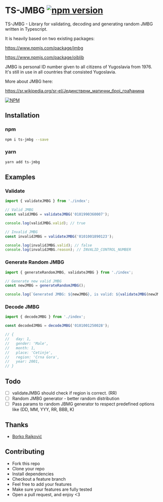 # TS-JMBG [![npm version](https://badge.fury.io/js/ts-jmbg.svg)](https://www.npmjs.com/package/ts-jmbg)

TS-JMBG - Library for validating, decoding and generating random JMBG written in Typescript.

It is heavily based on two existing packages:

<https://www.npmjs.com/package/jmbg>

<https://www.npmjs.com/package/oiblib>

JMBG is personal ID number given to all citizens of Yugoslavia from 1976. It's still in use in all countries that consisted Yugoslavia.

More about JMBG here:

<https://sr.wikipedia.org/sr-el/Јединствени_матични_број_грађанина>

[![NPM](https://nodei.co/npm/ts-jmbg.png?downloads=true&downloadRank=true&stars=true)](https://npmjs.org/ts-jmbg)

## Installation

### npm

```bash
npm i ts-jmbg --save
```

### yarn

```bash
yarn add ts-jmbg
```

## Examples

### Validate

```javascript
import { validateJMBG } from './index';

// Valid JMBG
const validJMBG = validateJMBG('0101990360007');

console.log(validJMBG.valid); // true

// Invalid JMBG
const invalidJMBG = validateJMBG('0101001890123');

console.log(invalidJMBG.valid); // false
console.log(invalidJMBG.reason); // INVALID_CONTROL_NUMBER
```

### Generate Random JMBG

```javascript
import { generateRandomJMBG, validateJMBG } from './index';

// Generate new valid JMBG
const newJMBG = generateRandomJMBG();

console.log(`Generated JMBG: ${newJMBG}, is valid: ${validateJMBG(newJMBG).valid}`);
```

### Decode JMBG

```javascript
import { decodeJMBG } from './index';

const decodedJMBG = decodeJMBG('0101001250028');

// {
//   day: 1,
//   gender: 'Male',
//   month: 1,
//   place: 'Cetinje',
//   region: 'Crna Gora',
//   year: 2001,
// }
```

## Todo

- [ ] validateJMBG should check if region is correct. (RR)
- [ ] Random JMBG generator - better random distribution
- [ ] Pass params to random JBMG generator to respect predefined options like (DD, MM, YYY, RR, BBB, K)

## Thanks

- [Borko Rajković](https://github.com/borko-rajkovic)

## Contributing

- Fork this repo
- Clone your repo
- Install dependencies
- Checkout a feature branch
- Feel free to add your features
- Make sure your features are fully tested
- Open a pull request, and enjoy <3
